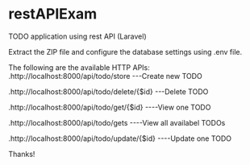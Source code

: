 # restAPIExam
TODO application using rest API (Laravel)

Extract the ZIP file and configure the database settings using .env file.

The following are the available HTTP APIs:
.http://localhost:8000/api/todo/store    ---Create new TODO

.http://localhost:8000/api/todo/delete/{$id} ---Delete TODO

.http://localhost:8000/api/todo/get/{$id}    ----View one TODO

.http://localhost:8000/api/todo/gets         ----View all availabel TODOs

.http://localhost:8000/api/todo/update/{$id} ----Update one TODO 

Thanks!
